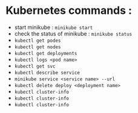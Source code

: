 # Kubernetes commands :<br />
* start minikube : `minikube start`<br />
* check the status of minikube : `minikube status`<br />
* `kubectl get podes`<br />
* `kubectl get nodes`<br />
* `kubectl get deployments` <br />
* `kubectl logs <pod name>` <br />
* `kubectl get svc` <br />
* `kubectl describe service` <br />
* `minikube service <service name> --url` <br />
* `kubectl delete deploy <deployment name>` <br />
* `kubectl cluster-info` <br />
* `kubectl cluster-info` <br />
* `kubectl cluster-info` <br />
